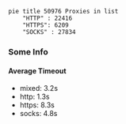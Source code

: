 
```mermaid
pie title 50976 Proxies in list
    "HTTP" : 22416
    "HTTPS": 6209
    "SOCKS" : 27834
```

### Some Info
#### Average Timeout

- mixed: 3.2s
- http: 1.3s
- https: 8.3s
- socks: 4.8s